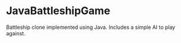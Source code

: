 # JavaBattleshipGame

Battleship clone implemented using Java. Includes a simple AI to play against.
